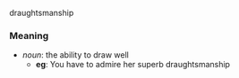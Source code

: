draughtsmanship
### Meaning
+ _noun_: the ability to draw well
	+ __eg__: You have to admire her superb draughtsmanship
